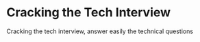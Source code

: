 # Cracking the Tech Interview

Cracking the tech interview, answer easily the technical questions


<!-- START doctoc -->
<!-- END doctoc -->
